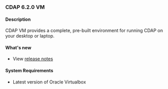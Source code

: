 ### CDAP 6.2.0 VM

#### Description

  CDAP VM provides a complete, pre-built environment for running CDAP on your desktop or laptop.

#### What's new

* View [release notes](https://docs.cdap.io/cdap/6.2.0/en/reference-manual/release-notes.html#release-6-2-0)

#### System Requirements

* Latest version of Oracle Virtualbox
